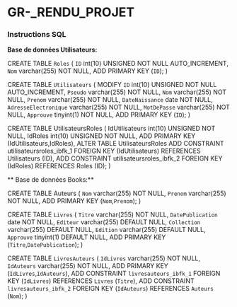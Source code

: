 # GR-_RENDU_PROJET


### Instructions SQL

**Base de données Utilisateurs:**

CREATE TABLE `Roles` (
  `ID` int(10) UNSIGNED NOT NULL AUTO_INCREMENT,
  `Nom` varchar(255) NOT NULL,
ADD PRIMARY KEY (`ID`);
) 

CREATE TABLE `Utilisateurs` (
   MODIFY `ID` int(10) UNSIGNED NOT NULL AUTO_INCREMENT,
  `Pseudo` varchar(255) NOT NULL,
  `Nom` varchar(255) NOT NULL,
  `Prenom` varchar(255) NOT NULL,
  `DateNaissance` date NOT NULL,
  `AdresseElectronique` varchar(255) NOT NULL,
  `MotDePasse` varchar(255) NOT NULL,
  `Approuve` tinyint(1) NOT NULL,
ADD PRIMARY KEY (`ID`);
) 

CREATE TABLE UtilisateursRoles (
  IdUtilisateurs int(10) UNSIGNED NOT NULL,
  IdRoles int(10) UNSIGNED NOT NULL,
ADD PRIMARY KEY (IdUtilisateurs,IdRoles),
ALTER TABLE UtilisateursRoles
  ADD CONSTRAINT utilisateursroles_ibfk_1 FOREIGN KEY (IdUtilisateurs) REFERENCES Utilisateurs (ID),
  ADD CONSTRAINT utilisateursroles_ibfk_2 FOREIGN KEY (IdRoles) REFERENCES Roles (ID);
) 


** Base de données Books:**

CREATE TABLE Auteurs (
  `Nom` varchar(255) NOT NULL,
  `Prenom` varchar(255) NOT NULL,
ADD PRIMARY KEY (`Nom`,`Prenom`);
) 

CREATE TABLE `Livres` (
  `Titre` varchar(255) NOT NULL,
  `DatePublication` date NOT NULL,
  `Editeur` varchar(255) DEFAULT NULL,
  `Collection` varchar(255) DEFAULT NULL,
  `Edition` varchar(255) DEFAULT NULL,
  `Approuve` tinyint(1) DEFAULT NULL,
  ADD PRIMARY KEY (`Titre`,`DatePublication`);
) 

CREATE TABLE `LivresAuteurs` (
  `IdLivres` varchar(255) NOT NULL,
  `IdAuteurs` varchar(255) NOT NULL,
  ADD PRIMARY KEY (`IdLivres`,`IdAuteurs`),
  ADD CONSTRAINT `livresauteurs_ibfk_1` FOREIGN KEY (`IdLivres`) REFERENCES `Livres` (`Titre`),
  ADD CONSTRAINT `livresauteurs_ibfk_2` FOREIGN KEY (`IdAuteurs`) REFERENCES `Auteurs` (`Nom`);
) 
